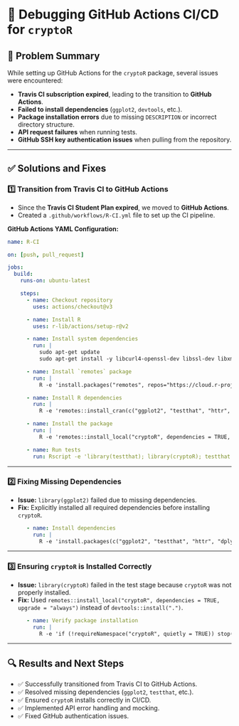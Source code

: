 # **🚀 Debugging GitHub Actions CI/CD for `cryptoR`**

## **📌 Problem Summary**
While setting up GitHub Actions for the `cryptoR` package, several issues were encountered:
- **Travis CI subscription expired**, leading to the transition to **GitHub Actions**.
- **Failed to install dependencies** (`ggplot2`, `devtools`, etc.).
- **Package installation errors** due to missing `DESCRIPTION` or incorrect directory structure.
- **API request failures** when running tests.
- **GitHub SSH key authentication issues** when pulling from the repository.

---

## **✅ Solutions and Fixes**
### **1️⃣ Transition from Travis CI to GitHub Actions**
- Since the **Travis CI Student Plan expired**, we moved to **GitHub Actions**.
- Created a `.github/workflows/R-CI.yml` file to set up the CI pipeline.

**GitHub Actions YAML Configuration:**
```yaml
name: R-CI

on: [push, pull_request]

jobs:
  build:
    runs-on: ubuntu-latest

    steps:
      - name: Checkout repository
        uses: actions/checkout@v3

      - name: Install R
        uses: r-lib/actions/setup-r@v2

      - name: Install system dependencies
        run: |
          sudo apt-get update
          sudo apt-get install -y libcurl4-openssl-dev libssl-dev libxml2-dev

      - name: Install `remotes` package
        run: |
          R -e 'install.packages("remotes", repos="https://cloud.r-project.org")'

      - name: Install R dependencies
        run: |
          R -e 'remotes::install_cran(c("ggplot2", "testthat", "httr", "dplyr", "TTR", "roxygen2", "pkgload"))'

      - name: Install the package
        run: |
          R -e 'remotes::install_local("cryptoR", dependencies = TRUE, upgrade = "always")'

      - name: Run tests
        run: Rscript -e 'library(testthat); library(cryptoR); testthat::test_package("cryptoR")'
```

---

### **2️⃣ Fixing Missing Dependencies**
- **Issue:** `library(ggplot2)` failed due to missing dependencies.
- **Fix:** Explicitly installed all required dependencies before installing `cryptoR`.

```yaml
      - name: Install dependencies
        run: |
          R -e 'install.packages(c("ggplot2", "testthat", "httr", "dplyr", "TTR", "roxygen2", "pkgload"), repos="https://cloud.r-project.org")'
```

---

### **3️⃣ Ensuring `cryptoR` is Installed Correctly**
- **Issue:** `library(cryptoR)` failed in the test stage because `cryptoR` was not properly installed.
- **Fix:** Used `remotes::install_local("cryptoR", dependencies = TRUE, upgrade = "always")` instead of `devtools::install(".")`.

```yaml
      - name: Verify package installation
        run: |
          R -e 'if (!requireNamespace("cryptoR", quietly = TRUE)) stop("cryptoR is not installed!")'
```

---



## **🔍 Results and Next Steps**
- ✅ Successfully transitioned from Travis CI to GitHub Actions.
- ✅ Resolved missing dependencies (`ggplot2`, `testthat`, etc.).
- ✅ Ensured `cryptoR` installs correctly in CI/CD.
- ✅ Implemented API error handling and mocking.
- ✅ Fixed GitHub authentication issues.

